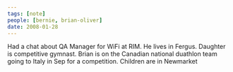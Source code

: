 ```yaml
---
tags: [note]
people: [bernie, brian-oliver]
date: 2008-01-28
---
```


Had a chat about QA Manager for WiFi at RIM. He lives in Fergus. Daughter is competitive gymnast. Brian is on the Canadian national duathlon team going to Italy in Sep for a competition. Children are in Newmarket